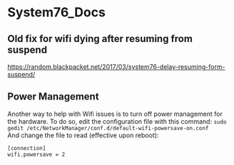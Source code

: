 # System76_Docs

## Old fix for wifi dying after resuming from suspend
https://random.blackpacket.net/2017/03/system76-delay-resuming-form-suspend/

## Power Management

Another way to help with Wifi issues is to turn off power management for the hardware. To do so, edit the configuration file with this command:
```sudo gedit /etc/NetworkManager/conf.d/default-wifi-powersave-on.conf```  
And change the file to read (effective upon reboot):

```
[connection]
wifi.powersave = 2
```
